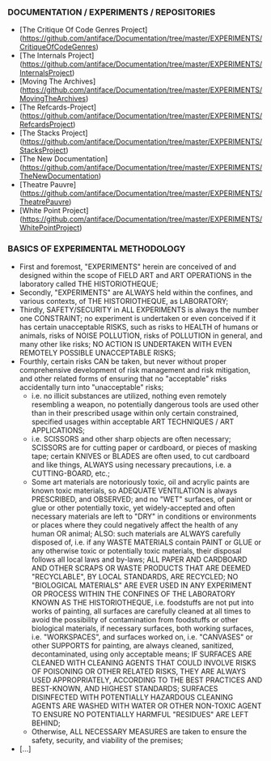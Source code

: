 ### DOCUMENTATION / EXPERIMENTS / REPOSITORIES
* [The Critique Of Code Genres Project] (https://github.com/antiface/Documentation/tree/master/EXPERIMENTS/CritiqueOfCodeGenres)
* [The Internals Project] (https://github.com/antiface/Documentation/tree/master/EXPERIMENTS/InternalsProject)
* [Moving The Archives] (https://github.com/antiface/Documentation/tree/master/EXPERIMENTS/MovingTheArchives)
* [The Refcards-Project] (https://github.com/antiface/Documentation/tree/master/EXPERIMENTS/RefcardsProject)
* [The Stacks Project] (https://github.com/antiface/Documentation/tree/master/EXPERIMENTS/StacksProject)
* [The New Documentation] (https://github.com/antiface/Documentation/tree/master/EXPERIMENTS/TheNewDocumentation)
* [Theatre Pauvre] (https://github.com/antiface/Documentation/tree/master/EXPERIMENTS/TheatrePauvre)
* [White Point Project] (https://github.com/antiface/Documentation/tree/master/EXPERIMENTS/WhitePointProject)

### BASICS OF EXPERIMENTAL METHODOLOGY
- First and foremost, "EXPERIMENTS" herein are conceived of and designed within the scope of FIELD ART and ART OPERATIONS in the laboratory called THE HISTORIOTHEQUE;
- Secondly, "EXPERIMENTS" are ALWAYS held within the confines, and various contexts, of THE HISTORIOTHEQUE, as LABORATORY;
- Thirdly, SAFETY/SECURITY in ALL EXPERIMENTS is always the number one CONSTRAINT; no experiment is undertaken or even conceived if it has certain unacceptable RISKS, such as risks to HEALTH of humans or animals, risks of NOISE POLLUTION, risks of POLLUTION in general, and many other like risks; NO ACTION IS UNDERTAKEN WITH EVEN REMOTELY POSSIBLE UNACCEPTABLE RISKS;
- Fourthly, certain risks CAN be taken, but never without proper comprehensive development of risk management and risk mitigation, and other related forms of ensuring that no "acceptable" risks accidentally turn into "unacceptable" risks;
  - i.e. no illicit substances are utilized, nothing even remotely resembling a weapon, no potentially dangerous tools are used other than in their prescribed usage within only certain constrained, specified usages within acceptable ART TECHNIQUES / ART APPLICATIONS;
  - i.e. SCISSORS and other sharp objects are often necessary; SCISSORS are for cutting paper or cardboard, or pieces of masking tape; certain KNIVES or BLADES are often used, to cut cardboard and like things, ALWAYS using necessary precautions, i.e. a CUTTING-BOARD, etc.;
  - Some art materials are notoriously toxic, oil and acrylic paints are known toxic materials, so ADEQUATE VENTILATION is always PRESCRIBED, and OBSERVED; and no "WET" surfaces, of paint or glue or other potentially toxic, yet widely-accepted and often necessary materials are left to "DRY" in conditions or environments or places where they could negatively affect the health of any human OR animal; ALSO: such materials are ALWAYS carefully disposed of, i.e. if any WASTE MATERIALS contain PAINT or GLUE or any otherwise toxic or potentially toxic materials, their disposal follows all local laws and by-laws; ALL PAPER AND CARDBOARD AND OTHER SCRAPS OR WASTE PRODUCTS THAT ARE DEEMED "RECYCLABLE", BY LOCAL STANDARDS, ARE RECYCLED; NO "BIOLOGICAL MATERIALS" ARE EVER USED IN ANY EXPERIMENT OR PROCESS WITHIN THE CONFINES OF THE LABORATORY KNOWN AS THE HISTORIOTHEQUE, i.e. foodstuffs are not put into works of painting, all surfaces are carefully cleaned at all times to avoid the possibility of contamination from foodstuffs or other biological materials, if necessary surfaces, both working surfaces, i.e. "WORKSPACES", and surfaces worked on, i.e. "CANVASES" or other SUPPORTS for painting, are always cleaned, sanitized, decontaminated, using only acceptable means; IF SURFACES ARE CLEANED WITH CLEANING AGENTS THAT COULD INVOLVE RISKS OF POISONING OR OTHER RELATED RISKS, THEY ARE ALWAYS USED APPROPRIATELY, ACCORDING TO THE BEST PRACTICES AND BEST-KNOWN, AND HIGHEST STANDARDS; SURFACES DISINFECTED WITH POTENTIALLY HAZARDOUS CLEANING AGENTS ARE WASHED WITH WATER OR OTHER NON-TOXIC AGENT TO ENSURE NO POTENTIALLY HARMFUL "RESIDUES" ARE LEFT BEHIND;
  - Otherwise, ALL NECESSARY MEASURES are taken to ensure the safety, security, and viability of the premises;
- [...]
